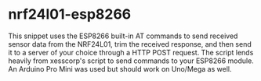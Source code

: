 # nrf24l01-esp8266

This snippet uses the ESP8266 built-in AT commands to send received sensor data from the NRF24L01, trim the received response, and then send it to a server of your choice through a HTTP POST request. The script lends heavily from xesscorp's script to send commands to your ESP8266 module. An Arduino Pro Mini was used but should work on Uno/Mega as well.
